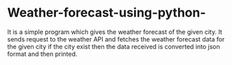 # Weather-forecast-using-python-

It is a simple program which gives the weather forecast of the given city.
It sends request to the weather API and fetches the weather forecast data for the given city
if the city exist then the data received is converted into json format and then printed.
